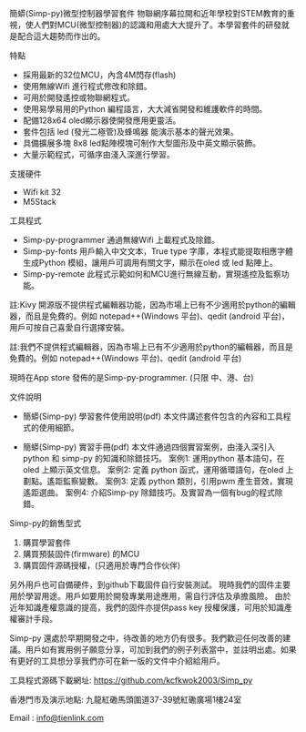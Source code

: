 簡蟒(Simp-py)微型控制器學習套件
物聯網序幕拉開和近年學校對STEM教育的重視，使人們對MCU(微型控制器)的認識和用處大大提升了。本學習套件的研發就是配合這大趨勢而作出的。


特點
* 採用最新的32位MCU，內含4M閃存(flash)
* 使用無線Wifi 進行程式修改和除錯。
* 可用於開發遙控或物聯網程式。
* 使用易學易用的Python 編程語言，大大減省開發和維護軟件的時間。
* 配備128x64 oled顯示器使開發應用更靈活。
* 套件包括 led (發光二極管)及蜂鳴器 能演示基本的聲光效果。
* 具備擴展多塊 8x8 led點陣模塊可制作大型圖形及中英文顯示裝飾。
* 大量示範程式，可循序由淺入深進行學習。

支援硬件
* Wifi kit 32
* M5Stack


工具程式
* Simp-py-programmer 
  通過無線Wifi 上載程式及除錯。
* Simp-py-fonts 
  用戶輸入中文文本，True type 字庫，本程式能提取相應字體生成Python 模組，讓用戶可調用有關文字，顯示在oled 或 led 點陣上。
* Simp-py-remote 
  此程式示範如何和MCU進行無線互動，實現遙控及監察功能。

註:Kivy 開源版不提供程式編輯器功能，因為市場上已有不少適用於python的編輯器，而且是免費的。例如 notepad++(Windows 平台)、qedit (android 平台)，用戶可按自己喜愛自行選擇安裝。

註:我們不提供程式編輯器，因為市場上已有不少適用於python的編輯器，而且是免費的。例如 notepad++(Windows 平台)、qedit (android 平台)

現時在App store 發佈的是Simp-py-programmer. (只限 中、港、台)

 文件說明
* 簡蟒(Simp-py) 學習套件使用說明(pdf)
  本文件講述套件包含的內容和工具程式的使用細節。

* 簡蟒(Simp-py) 實習手冊(pdf)
  本文件通過四個實習案例，由淺入深引入python 和 simp-py 的知識和除錯技巧。
案例1: 運用python 基本語句，在oled 上顯示英文信息。
案例2: 定義 python 函式，運用循環語句，在oled 上劃點。遙距監察變數。
案例3: 定義 python 類別，引用pwm 產生音效，實現遙距選曲。
案例4: 介紹Simp-py 除錯技巧。及實習為一個有bug的程式除錯。

Simp-py的銷售型式
1. 購買學習套件
2. 購買預裝固件(firmware) 的MCU
3. 購買固件源碼授權，(只適用於專門合作伙伴)

另外用戶也可自備硬件，到github下載固件自行安裝測試。
現時我們的固件主要用於學習用途。用戶如要用於開發專業用途應用，需自行評估及承擔風險。
由於近年知識產權意識的提高，我們的固件亦提供pass key 授權保護，可用於知識產權審計手段。

Simp-py 還處於早期開發之中，待改善的地方仍有很多。我們歡迎任何改善的建議。用戶如有實用例子願意分享，可加到我們的例子列表當中，並註明出處。如果有更好的工具想分享我們亦可在新一版的文件中介紹給用戶。


工具程式源碼下載網址: https://github.com/kcfkwok2003/Simp_py

香港門市及演示地點: 九龍紅磡馬頭圍道37-39號紅磡廣場1樓24室

Email : info@tienlink.com
